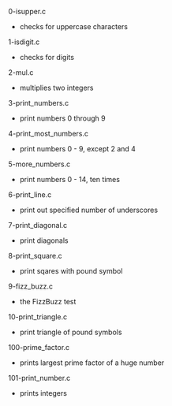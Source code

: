 0-isupper.c
* checks for uppercase characters

1-isdigit.c
* checks for digits

2-mul.c
* multiplies two integers

3-print_numbers.c
* print numbers 0 through 9

4-print_most_numbers.c
* print numbers 0 - 9, except 2 and 4

5-more_numbers.c
* print numbers 0 - 14, ten times

6-print_line.c
* print out specified number of underscores

7-print_diagonal.c
* print diagonals

8-print_square.c
* print sqares with pound symbol

9-fizz_buzz.c
* the FizzBuzz test

10-print_triangle.c
* print triangle of pound symbols

100-prime_factor.c
* prints largest prime factor of a huge number

101-print_number.c
* prints integers

